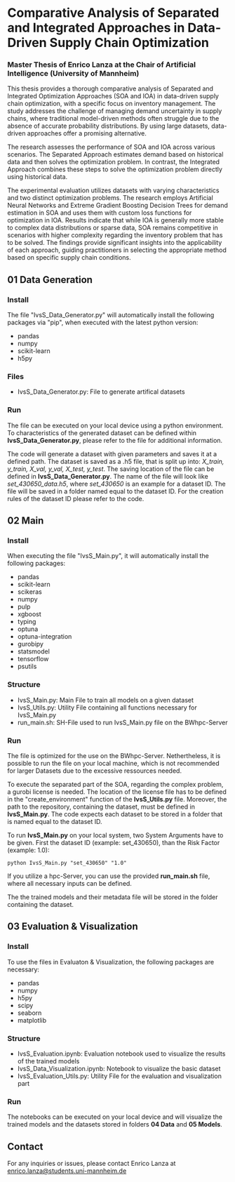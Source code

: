 # Comparative Analysis of Separated and Integrated Approaches in Data-Driven Supply Chain Optimization
### Master Thesis of Enrico Lanza at the Chair of Artificial Intelligence (University of Mannheim)

This thesis provides a thorough comparative analysis of Separated and Integrated Optimization Approaches (SOA and IOA) in data-driven supply chain optimization, with a specific focus on inventory management. The study addresses the challenge of managing demand uncertainty in supply chains, where traditional model-driven methods often struggle due to the absence of accurate probability distributions. By using large datasets, data-driven approaches offer a promising alternative.

The research assesses the performance of SOA and IOA across various scenarios. The Separated Approach estimates demand based on historical data and then solves the optimization problem. In contrast, the Integrated Approach combines these steps to solve the optimization problem directly using historical data. 

The experimental evaluation utilizes datasets with varying characteristics and two distinct optimization problems. The research employs Artificial Neural Networks and Extreme Gradient Boosting Decision Trees for demand estimation in SOA and uses them with custom loss functions for optimization in IOA. Results indicate that while IOA is generally more stable to complex data distributions or sparse data, SOA remains competitive in scenarios with higher complexity regarding the inventory problem that has to be solved. The findings provide significant insights into the applicability of each approach, guiding practitioners in selecting the appropriate method based on specific supply chain conditions.

## 01 Data Generation
### Install
The file "IvsS_Data_Generator.py" will automatically install the following packages via "pip", when executed with the latest python version:
- pandas
- numpy
- scikit-learn
- h5py

### Files
- IvsS_Data_Generator.py: File to generate artifical datasets

### Run
The file can be executed on your local device using a python environment.
To characteristics of the generated dataset can be defined within **IvsS_Data_Generator.py**, please refer to the file for additional information.

The code will generate a dataset with given parameters and saves it at a defined path.
The dataset is saved as a .h5 file, that is split up into: *X_train, y_train, X_val, y_val, X_test, y_test*.
The saving location of the file can be defined in **IvsS_Data_Generator.py**.
The name of the file will look like *set_430650_data.h5*, where *set_430650* is an example for a dataset ID. The file will be saved in a folder named equal to the dataset ID.
For the creation rules of the dataset ID please refer to the code.

## 02 Main
### Install
When executing the file "IvsS_Main.py", it will automatically install the following packages:
- pandas
- scikit-learn
- scikeras
- numpy
- pulp
- xgboost
- typing
- optuna
- optuna-integration
- gurobipy
- statsmodel
- tensorflow
- psutils

### Structure
- IvsS_Main.py:                   Main File to train all models on a given dataset
- IvsS_Utils.py:                  Utility File containing all functions necessary for IvsS_Main.py
- run_main.sh:                    SH-File used to run IvsS_Main.py file on the BWhpc-Server
  
### Run
The file is optimized for the use on the BWhpc-Server. Nethertheless, it is possible to run the file on your local machine, which is not recommended for larger Datasets due to the excessive ressources needed.

To execute the separated part of the SOA, regarding the complex problem, a gurobi license is needed. 
The location of the license file has to be defined in the "create_environment" function of the **IvsS_Utils.py** file.
Moreover, the path to the repository, containing the dataset, must be defined in **IvsS_Main.py**.
The code expects each dataset to be stored in a folder that is named equal to the dataset ID.

To run **IvsS_Main.py** on your local system, two System Arguments have to be given. First the dataset ID (example: set_430650), than the Risk Factor (example: 1.0):
```
python IvsS_Main.py "set_430650" "1.0"
```
If you utilize a hpc-Server, you can use the provided **run_main.sh** file, where all necessary inputs can be defined.

The the trained models and their metadata file will be stored in the folder containing the dataset.

## 03 Evaluation & Visualization
### Install
To use the files in Evaluaton & Visualization, the following packages are necessary:
- pandas
- numpy
- h5py
- scipy
- seaborn
- matplotlib
  
### Structure
- IvsS_Evaluation.ipynb:          Evaluation notebook used to visualize the results of the trained models
- IvsS_Data_Visualization.ipynb:  Notebook to visualize the basic dataset
- IvsS_Evaluation_Utils.py:       Utility File for the evaluation and visualization part

### Run
The notebooks can be executed on your local device and will visualize the trained models and the datasets stored in folders **04 Data** and **05 Models**.

## Contact
For any inquiries or issues, please contact Enrico Lanza at enrico.lanza@students.uni-mannheim.de
